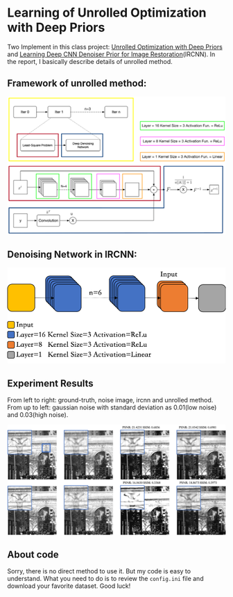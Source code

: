 # Learning of Unrolled Optimization with Deep Priors

Two Implement in this class project: [Unrolled Optimization with Deep Priors](https://arxiv.org/abs/1705.08041) and [Learning Deep CNN Denoiser Prior for Image Restoration](https://arxiv.org/abs/1704.03264)(IRCNN). In the report, I basically describe details of unrolled method.

## Framework of unrolled method:

![](./imgs/framework.png)

## Denoising Network in IRCNN:

![](./imgs/ircnn.png)

## Experiment Results

From left to right: ground-truth, noise image, ircnn and unrolled method. From up to left: gaussian noise with standard deviation as 0.01(low noise) and 0.03(high noise).

![](./imgs/experiment.png)

## About code

Sorry, there is no direct method to use it. But my code is easy to understand. What you need to do is to review the `config.ini` file and download your favorite dataset. Good luck!